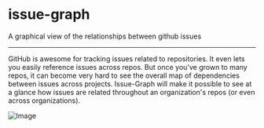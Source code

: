 issue-graph
===========

A graphical view of the relationships between github issues 

---

GitHub is awesome for tracking issues related to repositories. It even lets you easily reference issues across repos. But once you've grown to many repos, it can become very hard to see the overall map of dependencies between issues across projects. Issue-Graph will make it possible to see at a glance how issues are related throughout an organization's repos (or even across organizations).

![Image](../blob/master/images/issue-graph.png?raw=true)
